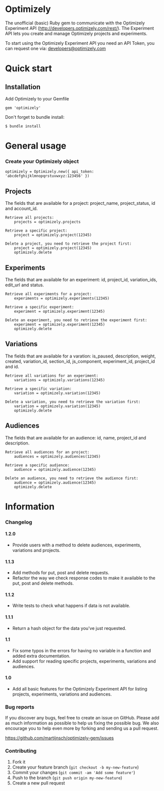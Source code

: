 Optimizely
===========

The unofficial (basic) Ruby gem to communicate with the Optimizely Experiment API (http://developers.optimizely.com/rest/).
The Experiment API lets you create and manage Optimizely projects and experiments.

To start using the Optimizely Experiment API you need an API Token, you can request one via: developers@optimizely.com

# Quick start

## Installation

Add Optimizely to your Gemfile

    gem 'optimizely'

Don't forget to bundle install:

    $ bundle install

# General usage

### Create your Optimizely object

    optimizely = Optimizely.new({ api_token: 'abcdefghijklmnopqrstuvwxyz:123456' })

## Projects

The fields that are available for a project: project_name, project_status, id and account_id.

	Retrieve all projects:
		projects = optimizely.projects

	Retrieve a specific project:
		project = optimizely.project(12345)

	Delete a project, you need to retrieve the project first:
		project = optimizely.project(12345)
		optimizely.delete

## Experiments

The fields that are available for an experiment: id, project_id, variation_ids, edit_url and status.
	
	Retrieve all experiments for a project:
		experiments = optimizely.experiments(12345)

	Retrieve a specific experiment:
		experiment = optimizely.experiment(12345)

	Delete an experiment, you need to retrieve the experiment first:
		experiment = optimizely.experiment(12345)
		optimizely.delete

## Variations

The fields that are available for a varation: is_paused, description, weight, created, variation_id, section_id, js_component, experiment_id, project_id and id.

	Retrieve all variations for an experiment:
		variations = optimizely.variations(12345)

	Retrieve a specific variation:
		variation = optimizely.variation(12345)

	Delete a variation, you need to retrieve the variation first:
		variation = optimizely.variation(12345)
		optimizely.delete

## Audiences

The fields that are available for an audience: id, name, project_id and description.

	Retrieve all audiences for an project:
		audiences = optimizely.audiences(12345)

	Retrieve a specific audience:
		audience = optimizely.audience(12345)

	Delete an audience, you need to retrieve the audience first:
		audience = optimizely.audience(12345)
		optimizely.delete

# Information

### Changelog

#### 1.2.0
* Provide users with a method to delete audiences, experiments, variations and projects.

#### 1.1.3
* Add methods for put, post and delete requests.
* Refactor the way we check response codes to make it available to the put, post and delete methods.

#### 1.1.2
* Write tests to check what happens if data is not available.

#### 1.1.1
* Return a hash object for the data you've just requested.

#### 1.1
* Fix some typos in the errors for having no variable in a function and added extra documentation.
* Add support for reading specific projects, experiments, variations and audiences.

#### 1.0
* Add all basic features for the Optimizely Experiment API for listing projects, experiments, variations and audiences.

### Bug reports

If you discover any bugs, feel free to create an issue on GitHub. Please add as much information as
possible to help us fixing the possible bug. We also encourage you to help even more by forking and
sending us a pull request.

https://github.com/martijnsch/optimizely-gem/issues

### Contributing

1. Fork it
2. Create your feature branch (`git checkout -b my-new-feature`)
3. Commit your changes (`git commit -am 'Add some feature'`)
4. Push to the branch (`git push origin my-new-feature`)
5. Create a new pull request